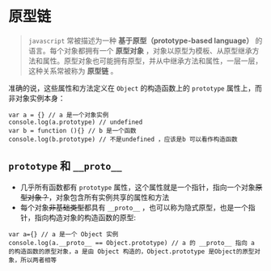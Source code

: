 # 原型链

> `javascript` 常被描述为一种 **基于原型（prototype-based language）** 的语言。每个对象都拥有一个 **原型对象** ，对象以原型为模板、从原型继承方法和属性。原型对象也可能拥有原型，并从中继承方法和属性，一层一层，这种关系常被称为 **原型链** 。

准确的说，这些属性和方法定义在 `Object` 的构造函数上的 `prototype` 属性上，而非对象实例本身：
```
var a = {} // a 是一个对象实例
console.log(a.prototype) // undefined 
var b = function (){} // b 是一个函数
console.log(b.prototype) // 不是undefined ，应该是b 可以看作构造函数
```
## `prototype` 和 `__proto__`

- 几乎所有函数都有 `prototype` 属性，这个属性就是一个指针，指向一个对象~~原型对象？~~，对象包含所有实例共享的属性和方法
- 每个对象~~非基础类型~~都具有 `__proto__` ，也可以称为隐式原型，也是一个指针，指向构造对象的构造函数的原型:
```
var a={} // a 是一个 Object 实例
console.log(a.__proto__ == Object.prototype) // a 的 __proto__ 指向 a 的构造函数的原型对象，a 是由 Object 构造的，Object.prototype 是Object的原型对象，所以两者相等
```

